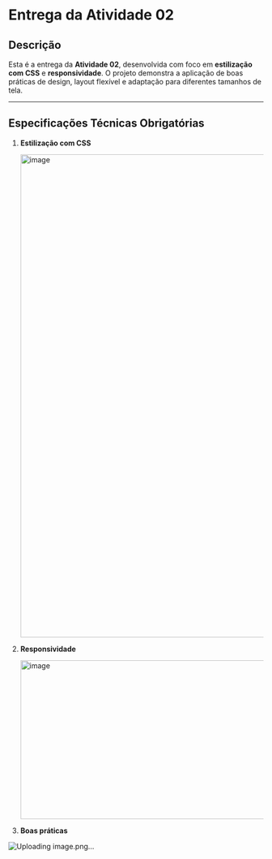 # Entrega da Atividade 02

## Descrição
Esta é a entrega da **Atividade 02**, desenvolvida com foco em **estilização com CSS** e **responsividade**. O projeto demonstra a aplicação de boas práticas de design, layout flexível e adaptação para diferentes tamanhos de tela.

---

## Especificações Técnicas Obrigatórias

1. **Estilização com CSS**

   <img width="1907" height="952" alt="image" src="https://github.com/user-attachments/assets/86381ce6-cb7e-417c-ba94-f4ba309ed368" />


3. **Responsividade**

   <img width="797" height="313" alt="image" src="https://github.com/user-attachments/assets/8aa2bc42-b952-4174-aba0-64d15ebe4770" />


4. **Boas práticas**

![Uploading image.png…]()

